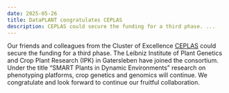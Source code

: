```yaml
---
date: 2025-05-26
title: DataPLANT congratulates CEPLAS
description: CEPLAS could secure the funding for a third phase. ...
---
```


Our friends and colleagues from the Cluster of Excellence [CEPLAS](https://www.ceplas.eu) could secure the funding for a third phase. The Leibniz Institute of Plant Genetics and Crop Plant Research (IPK) in Gatersleben have joined the consortium. Under the title “SMART Plants in Dynamic Environments” research on phenotyping platforms, crop genetics and genomics will continue.
We congratulate and look forward to continue our fruitful collaboration.
